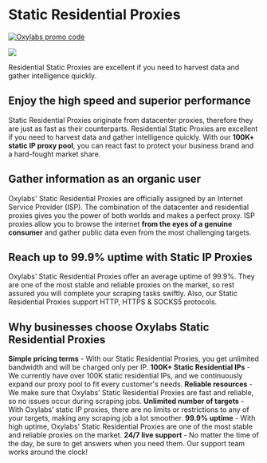 # Static Residential Proxies

[![Oxylabs promo code](https://user-images.githubusercontent.com/129506779/250792357-8289e25e-9c36-4dc0-a5e2-2706db797bb5.png)](https://oxylabs.go2cloud.org/aff_c?offer_id=7&aff_id=877&url_id=112)

[![](https://dcbadge.vercel.app/api/server/eWsVUJrnG5)](https://discord.gg/GbxmdGhZjq)

Residential Static Proxies are excellent if you need to harvest data and gather intelligence quickly. 

## Enjoy the high speed and superior performance

Static Residential Proxies originate from datacenter proxies, therefore they are just as fast as their counterparts. Residential Static Proxies are excellent if you need to harvest data and gather intelligence quickly. With our **100K+ static IP proxy pool**, you can react fast to protect your business brand and a hard-fought market share.

## Gather information as an organic user

Oxylabs' Static Residential Proxies are officially assigned by an Internet Service Provider (ISP). The combination of the datacenter and residential proxies gives you the power of both worlds and makes a perfect proxy. ISP proxies allow you to browse the internet **from the eyes of a genuine consumer** and gather public data even from the most challenging targets.

## Reach up to 99.9% uptime with Static IP Proxies

Oxylabs’ Static Residential Proxies offer an average uptime of 99.9%. They are one of the most stable and reliable proxies on the market, so rest assured you will complete your scraping tasks swiftly. Also, our Static Residential Proxies support HTTP, HTTPS & SOCKS5 protocols.

## Why businesses choose Oxylabs Static Residential Proxies

**Simple pricing terms** - With our Static Residential Proxies, you get unlimited bandwidth and will be charged only per IP.
**100K+ Static Residential IPs** - We currently have over 100K static residential IPs, and we continuously expand our proxy pool to fit every customer's needs.
**Reliable resources** - We make sure that Oxylabs’ Static Residential Proxies are fast and reliable, so no issues occur during scraping jobs.
**Unlimited number of targets** - With Oxylabs’ static IP proxies, there are no limits or restrictions to any of your targets, making any scraping job a lot smoother.
**99.9% uptime** - With high uptime, Oxylabs' Static Residential Proxies are one of the most stable and reliable proxies on the market.
**24/7 live support** - No matter the time of the day, be sure to get answers when you need them. Our support team works around the clock!
